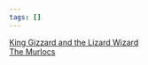 ```yaml
---
tags: []
---
```

   
[King Gizzard and the Lizard Wizard](./King%20Gizzard%20and%20the%20Lizard%20Wizard.md)   
[The Murlocs](./The%20Murlocs.md)
